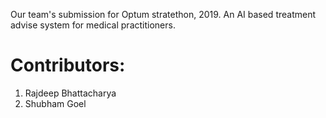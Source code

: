 Our team's submission for Optum stratethon, 2019. An AI based treatment advise system for medical practitioners.

# Contributors:
1. Rajdeep Bhattacharya
2. Shubham Goel
